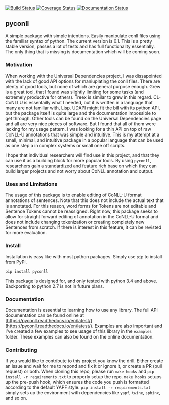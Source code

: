 [![Build Status](https://travis-ci.org/matgrioni/pyconll.svg?branch=master)](https://travis-ci.org/matgrioni/pyconll)
[![Coverage Status](https://coveralls.io/repos/github/matgrioni/pyconll/badge.svg?branch=master)](https://coveralls.io/github/matgrioni/pyconll?branch=master)
[![Documentation Status](https://readthedocs.org/projects/pyconll/badge/?version=latest)](https://pyconll.readthedocs.io/en/latest/?badge=latest)

## pyconll

A simple package with simple intentions. Easily manipulate conll files using the familiar syntax of python. The current version is 0.1. This is a pretty stable version, passes a lot of tests and has full functionality essentially. The only thing that is missing is documentation which will be coming soon.


### Motivation

When working with the Universal Dependencies project, I was dissapointed with the lack of good API options for maniuplating the conll files. There are plenty of good tools, but none of which are general purpose enough. Grew is a great tool, that I found was slightly limiting for some tasks (and extremely productive for others). Treex is similar to grew in this regard. CL-CoNLLU is essentailly what I needed, but it is written in a language that many are not familiar with, Lisp. UDAPI might fit the bill with its python API, but the package itself is quite large and the documentation impossible to get through. Other tools can be found on the Universal Dependencies page and all are very nice pieces of software. But I found that all of them were lacking for my usage pattern. I was looking for a thin API on top of raw CoNLL-U annotations that was simple and intuitive. This is my attempt at a small, minimal, and intuitive package in a popular language that can be used as one step a in complex systems or small one off scripts.

I hope that individual researchers will find use in this project, and that they can use it as a building block for more popular tools. By using `pyconll`, researchers gain a standardized and feature rich base on which they can build larger projects and not worry about CoNLL annotation and output.


### Uses and Limitations

The usage of this package is to enable editing of CoNLL-U format annotations of sentences. Note that this does not include the actual text that is annotated. For this reason, word forms for Tokens are not editable and Sentence Tokens cannot be reassigned. Right now, this package seeks to allow for straight forward editing of annotation in the CoNLL-U format and does not include changing tokenization or creating completely new Sentences from scratch. If there is interest in this feature, it can be revisted for more evaluation.


### Install

Installation is easy like with most python packages. Simply use `pip` to install from PyPi.

```
pip install pyconll
```

This package is designed for, and only tested with python 3.4 and above. Backporting to python 2.7 is not in future plans.


### Documentation

Documentation is essential to learning how to use any library. The full API documentation can be found online at [https://pyconll.readthedocs.io/en/latest/](https://pyconll.readthedocs.io/en/latest/). Examples are also important and I've created a few examples to see usage of this library in the `examples` folder. These examples can also be found on the online documentation.


### Contributing

If you would like to contribute to this project you know the drill. Either create an issue and wait for me to repond and fix it or ignore it, or create a PR (pull request) or both. When cloning this repo, please run `make hooks` and `pip install -r requirements.txt` to properly setup the repo. `make hooks` setups up the pre-push hook, which ensures the code you push is formatted according to the default YAPF style. `pip install -r requirements.txt` simply sets up the environment with dependencies like `yapf`, `twine`, `sphinx`, and so on.
